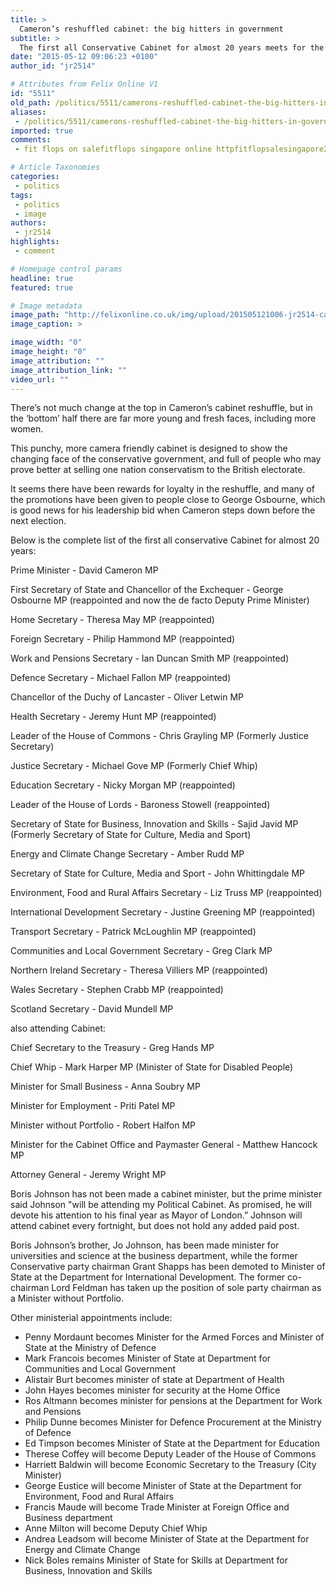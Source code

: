 ```yaml
---
title: >
  Cameron’s reshuffled cabinet: the big hitters in government
subtitle: >
  The first all Conservative Cabinet for almost 20 years meets for the first time today, with a lot of fresh faces.
date: "2015-05-12 09:06:23 +0100"
author_id: "jr2514"

# Attributes from Felix Online V1
id: "5511"
old_path: /politics/5511/camerons-reshuffled-cabinet-the-big-hitters-in-government-
aliases:
 - /politics/5511/camerons-reshuffled-cabinet-the-big-hitters-in-government-
imported: true
comments:
 - fit flops on salefitflops singapore online httpfitflopsalesingapore2blogspotcomExcellent blog Do you have any recommendations for aspiring writers Im planning to start my own website soon but Im a little lost on everything Would you propose starting with a free platform like Wordpress or go for a paid option There are so many choices out there that Im completely confused  Any suggestions Cheerswholesale snapbacks httpwwwdailymotioncomvideox30jl5l_wholesalesnapbackhatscheapnewerahatsfromchinaonly5hat_lifestylewhere to buy fitflopsfitflop stores httpaustraliafitflopsiemillernetbirkenstock sandals clearancebirkenstocks mayari httpbirkenstockaustraliamallscomlouboutin shoes pricechristian louboutin shoes httpcanadachristianlouboutinblogspotcomMany thanks this site is very beneficialcs go skins explained httpbestcoinsshopworldscom20160411nba2k16vccoinswithprimepromotingvideogamefranchisesMany thanks this website is very us

# Article Taxonomies
categories:
 - politics
tags:
 - politics
 - image
authors:
 - jr2514
highlights:
 - comment

# Homepage control params
headline: true
featured: true

# Image metadata
image_path: "http://felixonline.co.uk/img/upload/201505121006-jr2514-cabinet_01-593eeac0d8b01457f1e24d784107305a277187402740917ff1f23d94adab6905.jpg"
image_caption: >

image_width: "0"
image_height: "0"
image_attribution: ""
image_attribution_link: ""
video_url: ""
---
```


There’s not much change at the top in Cameron’s cabinet reshuffle, but in the ‘bottom’ half there are far more young and fresh faces, including more women.

This punchy, more camera friendly cabinet is designed to show the changing face of the conservative government, and full of people who may prove better at selling one nation conservatism to the British electorate.

It seems there have been rewards for loyalty in the reshuffle, and many of the promotions have been given to people close to George Osbourne, which is good news for his leadership bid when Cameron steps down before the next election.

Below is the complete list of the first all conservative Cabinet for almost 20 years:

Prime Minister - David Cameron MP

First Secretary of State and Chancellor of the Exchequer - George Osbourne MP (reappointed and now the de facto Deputy Prime Minister)

Home Secretary - Theresa May MP (reappointed)

Foreign Secretary - Philip Hammond MP (reappointed)

Work and Pensions Secretary - Ian Duncan Smith MP (reappointed)

Defence Secretary - Michael Fallon MP (reappointed)

Chancellor of the Duchy of Lancaster - Oliver Letwin MP

Health Secretary - Jeremy Hunt MP (reappointed)

Leader of the House of Commons - Chris Grayling MP (Formerly Justice Secretary)

Justice Secretary - Michael Gove MP (Formerly Chief Whip)

Education Secretary - Nicky Morgan MP (reappointed)

Leader of the House of Lords - Baroness Stowell (reappointed)

Secretary of State for Business, Innovation and Skills - Sajid Javid MP (Formerly Secretary of State for Culture, Media and Sport)

Energy and Climate Change Secretary - Amber Rudd MP

Secretary of State for Culture, Media and Sport - John Whittingdale MP

Environment, Food and Rural Affairs Secretary - Liz Truss MP (reappointed)

International Development Secretary - Justine Greening MP (reappointed)

Transport Secretary - Patrick McLoughlin MP (reappointed)

Communities and Local Government Secretary - Greg Clark MP

Northern Ireland Secretary - Theresa Villiers MP (reappointed)

Wales Secretary - Stephen Crabb MP (reappointed)

Scotland Secretary - David Mundell MP

also attending Cabinet:

Chief Secretary to the Treasury - Greg Hands MP

Chief Whip - Mark Harper MP (Minister of State for Disabled People)

Minister for Small Business - Anna Soubry MP

Minister for Employment - Priti Patel MP

Minister without Portfolio - Robert Halfon MP

Minister for the Cabinet Office and Paymaster General - Matthew Hancock MP

Attorney General - Jeremy Wright MP

Boris Johnson has not been made a cabinet minister, but the prime minister said Johnson "will be attending my Political Cabinet. As promised, he will devote his attention to his final year as Mayor of London.” Johnson will attend cabinet every fortnight, but does not hold any added paid post.

Boris Johnson’s brother, Jo Johnson, has been made minister for universities and science at the business department, while the former Conservative party chairman Grant Shapps has been demoted to Minister of State at the Department for International Development. The former co-chairman Lord Feldman has taken up the position of sole party chairman as a Minister without Portfolio.

Other ministerial appointments include:
 - Penny Mordaunt becomes Minister for the Armed Forces and Minister of State at the Ministry of Defence
 - Mark Francois becomes Minister of State at Department for Communities and Local Government
 - Alistair Burt becomes minister of state at Department of Health
 - John Hayes becomes minister for security at the Home Office
 - Ros Altmann becomes minister for pensions at the Department for Work and Pensions
 - Philip Dunne becomes Minister for Defence Procurement at the Ministry of Defence
 - Ed Timpson becomes Minister of State at the Department for Education
 - Therese Coffey will become Deputy Leader of the House of Commons
 - Harriett Baldwin will become Economic Secretary to the Treasury (City Minister)
 - George Eustice will become Minister of State at the Department for Environment, Food and Rural Affairs
 - Francis Maude will become Trade Minister at Foreign Office and Business department
 - Anne Milton will become Deputy Chief Whip
 - Andrea Leadsom will become Minister of State at the Department for Energy and Climate Change
 - Nick Boles remains Minister of State for Skills at Department for Business, Innovation and Skills
